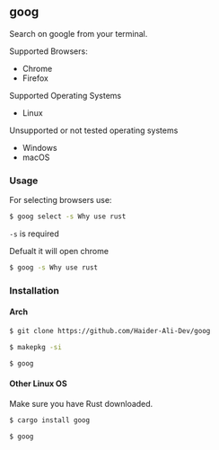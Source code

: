 ## goog

Search on google from your terminal.

Supported Browsers:
- Chrome
- Firefox


Supported Operating Systems
- Linux


Unsupported or not tested operating systems
- Windows
- macOS


### Usage


For selecting browsers use:


```bash
$ goog select -s Why use rust
```

`-s` is required


Defualt it will open chrome


```bash
$ goog -s Why use rust
```

### Installation
#### Arch
```bash
$ git clone https://github.com/Haider-Ali-Dev/goog
```

```bash
$ makepkg -si
```

```bash
$ goog
```

#### Other Linux OS

Make sure you have Rust downloaded.


```bash
$ cargo install goog
```

```bash
$ goog
```

